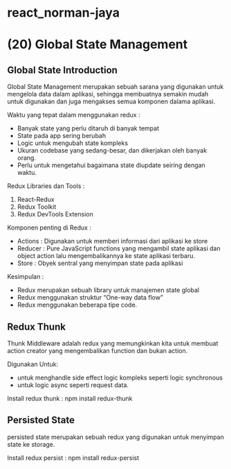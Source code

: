 # react_norman-jaya
# (20) Global State Management

## Global State Introduction
Global State Management merupakan sebuah sarana yang digunakan untuk mengelola data dalam aplikasi, sehingga membuatnya semakin mudah untuk digunakan dan juga mengakses semua komponen dalama aplikasi.

Waktu yang tepat dalam menggunakan redux :

-	Banyak state yang perlu ditaruh di banyak tempat
-	State pada app sering berubah
-	Logic untuk mengubah state kompleks
-	Ukuran codebase yang sedang-besar, dan dikerjakan oleh banyak orang.
-	Perlu untuk mengetahui bagaimana state diupdate seiring dengan waktu.

Redux Libraries dan Tools :
1.	React-Redux
2.	Redux Toolkit
3.	Redux DevTools Extension

Komponen penting di Redux :
-	Actions : Digunakan untuk memberi informasi dari aplikasi ke store
-	Reducer : Pure JavaScript functions yang mengambil state aplikasi dan object action lalu mengembalikannya ke state aplikasi terbaru.
-	Store : Obyek sentral yang menyimpan state pada aplikasi

Kesimpulan :
-	Redux merupakan sebuah library untuk manajemen state global
-	Redux menggunakan struktur “One-way data flow”
-	Redux menggunakan beberapa tipe code.

## Redux Thunk
Thunk Middleware adalah redux yang memungkinkan kita untuk membuat action creator yang mengembalikan function dan bukan action.

Digunakan Untuk:
- untuk menghandle side effect logic kompleks seperti logic synchronous 
- untuk logic async seperti request data.

Install redux thunk : npm install redux-thunk
## Persisted State
persisted state merupakan sebuah redux yang digunakan untuk menyimpan state ke storage.

Install redux persist : npm install redux-persist
